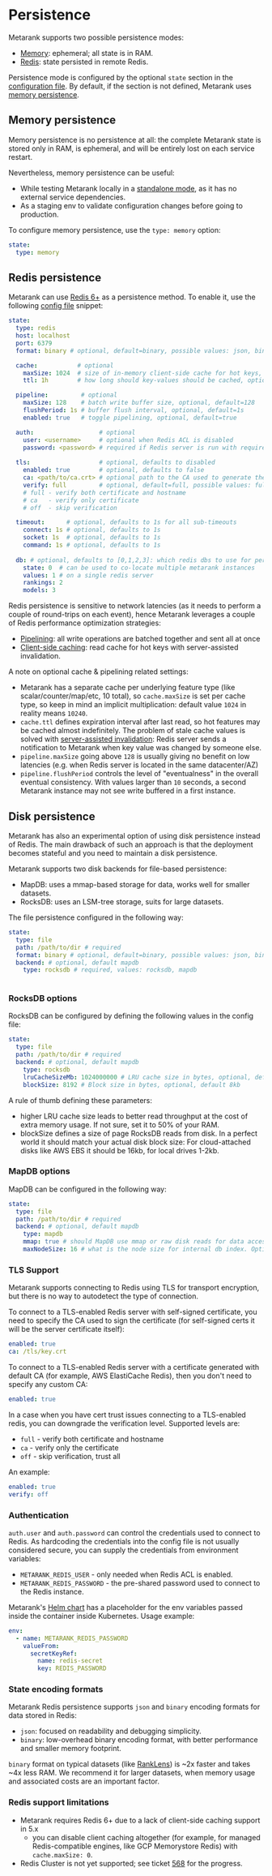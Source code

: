 # Persistence

Metarank supports two possible persistence modes:
* [Memory](persistence.md#memory-persistence): ephemeral; all state is in RAM. 
* [Redis](persistence.md#redis-persistence): state persisted in remote Redis.

Persistence mode is configured by the optional `state` section in the [configuration file](overview.md).
By default, if the section is not defined, Metarank uses [memory persistence](persistence.md#memory-persistence).

## Memory persistence

Memory persistence is no persistence at all: the complete Metarank state is stored only in RAM, is 
ephemeral, and will be entirely lost on each service restart. 

Nevertheless, memory persistence can be useful:
* While testing Metarank locally in a [standalone mode](../deploy/standalone.md), as it has no external service dependencies.
* As a staging env to validate configuration changes before going to production.

To configure memory persistence, use the `type: memory` option:
```yaml
state:
  type: memory
```

## Redis persistence

Metarank can use [Redis 6+](https://redis.io) as a persistence method. To enable it, use the following 
[config file](overview.md) snippet:
```yaml
state:
  type: redis
  host: localhost
  port: 6379
  format: binary # optional, default=binary, possible values: json, binary

  cache:           # optional
    maxSize: 1024  # size of in-memory client-side cache for hot keys, optional, default=1024
    ttl: 1h        # how long should key-values should be cached, optional, default=1h

  pipeline:         # optional
    maxSize: 128    # batch write buffer size, optional, default=128
    flushPeriod: 1s # buffer flush interval, optional, default=1s
    enabled: true   # toggle pipelining, optional, default=true

  auth:                  # optional
    user: <username>     # optional when Redis ACL is disabled
    password: <password> # required if Redis server is run with requirepass argument
  
  tls:                   # optional, defaults to disabled
    enabled: true        # optional, defaults to false
    ca: <path/to/ca.crt> # optional path to the CA used to generate the cert, defaults to the default keychain
    verify: full         # optional, default=full, possible values: full, ca, off
    # full - verify both certificate and hostname
    # ca   - verify only certificate
    # off  - skip verification

  timeout:      # optional, defaults to 1s for all sub-timeouts
    connect: 1s # optional, defaults to 1s
    socket: 1s  # optional, defaults to 1s
    command: 1s # optional, defaults to 1s
  
  db: # optional, defaults to [0,1,2,3]: which redis dbs to use for persistence 
    state: 0  # can be used to co-locate multiple metarank instances
    values: 1 # on a single redis server
    rankings: 2
    models: 3
```

Redis persistence is sensitive to network latencies (as it needs to perform a couple of round-trips on each event), 
hence Metarank leverages a couple of Redis performance optimization strategies:
* [Pipelining](https://redis.io/docs/manual/pipelining/): all write operations are batched together and sent all at once
* [Client-side caching](https://redis.io/docs/manual/client-side-caching/): read cache for hot keys with server-assisted 
invalidation.

A note on optional cache & pipelining related settings:
* Metarank has a separate cache per underlying feature type (like scalar/counter/map/etc, 10 total), so 
`cache.maxSize` is set per cache type, so keep in mind an implicit multiplication: default value `1024` in reality
means `10240`.
* `cache.ttl` defines expiration interval after last read, so hot features may be cached almost indefinitely. The problem 
of stale cache values is solved with [server-assisted invalidation](https://redis.io/docs/manual/client-side-caching/): 
Redis server sends a notification to Metarank when key value was changed by someone else.
* `pipeline.maxSize` going above `128` is usually giving no benefit on low latencies (e.g. when Redis server is located 
in the same datacenter/AZ)
* `pipeline.flushPeriod` controls the level of "eventualness" in the overall eventual consistency. With values 
larger than `10` seconds, a second Metarank instance may not see write buffered in a first instance.

## Disk persistence

Metarank has also an experimental option of using disk persistence instead of Redis. The main drawback of such an
approach is that the deployment becomes stateful and you need to maintain a disk persistence.

Metarank supports two disk backends for file-based persistence:

* MapDB: uses a mmap-based storage for data, works well for smaller datasets.
* RocksDB: uses an LSM-tree storage, suits for large datasets.

The file persistence configured in the following way:

```yaml
state:
  type: file
  path: /path/to/dir # required
  format: binary # optional, default=binary, possible values: json, binary
  backend: # optional, default mapdb
    type: rocksdb # required, values: rocksdb, mapdb
  
```

### RocksDB options

RocksDB can be configured by defining the following values in the config file:

```yaml
state:
  type: file
  path: /path/to/dir # required
  backend: # optional, default mapdb
    type: rocksdb
    lruCacheSizeMb: 1024000000 # LRU cache size in bytes, optional, default 1Gb
    blockSize: 8192 # Block size in bytes, optional, default 8kb

```

A rule of thumb defining these parameters:

* higher LRU cache size leads to better read throughput at the cost of extra memory usage. If not sure, set it to 50% of your RAM.
* blockSize defines a size of page RocksDB reads from disk. In a perfect world it should match your actual disk block size:
For cloud-attached disks like AWS EBS it should be 16kb, for local drives 1-2kb.

### MapDB options

MapDB can be configured in the following way:

```yaml
state:
  type: file
  path: /path/to/dir # required
  backend: # optional, default mapdb
    type: mapdb
    mmap: true # should MapDB use mmap or raw disk reads for data access? Optional, default true.
    maxNodeSize: 16 # what is the node size for internal db index. Optional, default 16. 
```

### TLS Support

Metarank supports connecting to Redis using TLS for transport encryption, but there is no way to autodetect
the type of connection. 

To connect to a TLS-enabled Redis server with self-signed certificate, you need to specify the CA used to sign
the certificate (for self-signed certs it will be the server certificate itself):

```yaml
enabled: true
ca: /tls/key.crt
```

To connect to a TLS-enabled Redis server with a certificate generated with default CA (for example, AWS ElastiCache Redis),
then you don't need to specify any custom CA:

```yaml
enabled: true
```

In a case when you have cert trust issues connecting to a TLS-enabled redis, you can downgrade the verification level.
Supported levels are:
* `full` - verify both certificate and hostname
* `ca` - verify only the certificate
* `off` - skip verification, trust all

An example:

```yaml
enabled: true
verify: off
```

### Authentication

`auth.user` and `auth.password` can control the credentials used to connect to Redis. As hardcoding the credentials into the config file is not usually considered secure, you can supply the credentials from environment variables:
* `METARANK_REDIS_USER` - only needed when Redis ACL is enabled.
* `METARANK_REDIS_PASSWORD` - the pre-shared password used to connect to the Redis instance.

Metarank's [Helm chart](../deploy/kubernetes.md) has a placeholder for the env variables passed inside the container inside Kubernetes. Usage example:
```yaml
env: 
  - name: METARANK_REDIS_PASSWORD
    valueFrom:
      secretKeyRef:
        name: redis-secret
        key: REDIS_PASSWORD
```



### State encoding formats

Metarank Redis persistence supports `json` and `binary` encoding formats for data stored in Redis:

* `json`: focused on readability and debugging simplicity. 
* `binary`: low-overhead binary encoding format, with better performance and smaller memory footprint.

`binary` format on typical datasets (like [RankLens](https://github.com/metarank/ranklens)) is ~2x faster 
and takes ~4x less RAM. We recommend it for larger datasets, when memory usage and associated costs are an
important factor.

### Redis support limitations

* Metarank requires Redis 6+ due to a lack of client-side caching support in 5.x
  * you can disable client caching altogether (for example, for managed Redis-compatible engines, like GCP Memorystore Redis) with `cache.maxSize: 0`.
* Redis Cluster is not yet supported; see ticket [568](https://github.com/metarank/metarank/issues/568) for the progress.